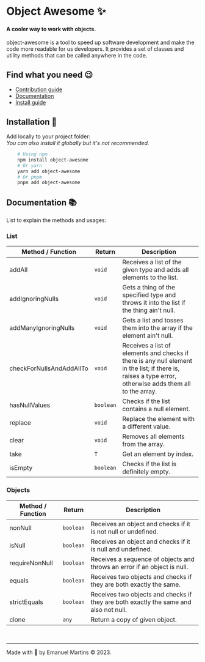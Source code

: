 # Object Awesome ✨

#### A cooler way to work with objects.

object-awesome is a tool to speed up software development and make the code more readable for us developers. It provides a set of classes and utility methods that can be called anywhere in the code.

## Find what you need 😉

-   [Contribution guide]()
-   [Documentation](#doc)
-   [Install guide](#install)

## <a href="install"></a>Installation 🔧

Add locally to your project folder: <br/>
_You can also install it globally but it's not recommended._

```bash
    # Using npm
    npm install object-awesome
    # Or yarn
    yarn add object-awesome
    # Or pnpm
    pnpm add object-awesome
```

## <a href="doc"></a>Documentation 📚

List to explain the methods and usages:<br/>

### List

| Method / Function        | Return    | Description                                                                                                                                              |
| ------------------------ | --------- | -------------------------------------------------------------------------------------------------------------------------------------------------------- |
| addAll                   | `void`    | Receives a list of the given type and adds all elements to the list.                                                                                     |
| addIgnoringNulls         | `void`    | Gets a thing of the specified type and throws it into the list if the thing ain't null.                                                                  |
| addManyIgnoringNulls     | `void`    | Gets a list and tosses them into the array if the element ain't null.                                                                                    |
| checkForNullsAndAddAllTo | `void`    | Receives a list of elements and checks if there is any null element in the list; if there is, raises a type error, otherwise adds them all to the array. |
| hasNullValues            | `boolean` | Checks if the list contains a null element.                                                                                                              |
| replace                  | `void`    | Replace the element with a different value.                                                                                                              |
| clear                    | `void`    | Removes all elements from the array.                                                                                                                     |
| take                     | `T`       | Get an element by index.                                                                                                                                 |
| isEmpty                  | `boolean` | Checks if the list is definitely empty.                                                                                                                  |

### Objects

| Method / Function | Return    | Description                                                                          |
| ----------------- | --------- | ------------------------------------------------------------------------------------ |
| nonNull           | `boolean` | Receives an object and checks if it is not null or undefined.                        |
| isNull            | `boolean` | Receives an object and checks if it is null and undefined.                           |
| requireNonNull    | `boolean` | Receives a sequence of objects and throws an error if an object is null.             |
| equals            | `boolean` | Receives two objects and checks if they are both exactly the same.                   |
| strictEquals      | `boolean` | Receives two objects and checks if they are both exactly the same and also not null. |
| clone             | `any`     | Return a copy of given object.                                                       |

<br/><hr/>
Made with 💜 by Emanuel Martins © 2023.

